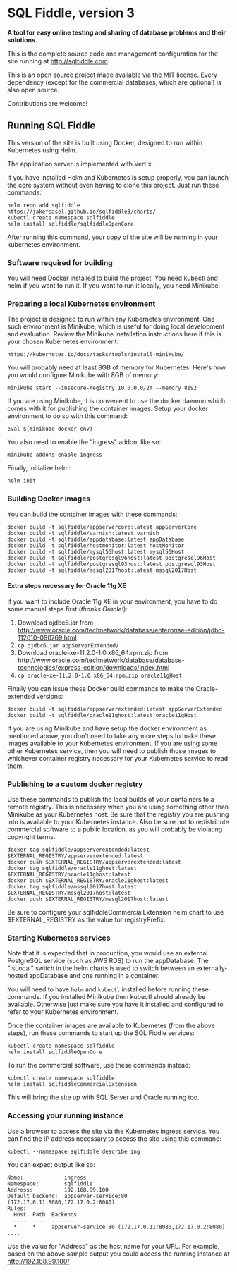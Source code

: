 # SQL Fiddle, version 3

**A tool for easy online testing and sharing of database problems and their solutions.**

This is the complete source code and management configuration for the site running at http://sqlfiddle.com

This is an open source project made available via the MIT license. Every dependency (except for the commercial databases, which are optional) is also open source.

Contributions are welcome!

## Running SQL Fiddle

This version of the site is built using Docker, designed to run within Kubernetes using Helm.

The application server is implemented with Vert.x.

If you have installed Helm and Kubernetes is setup properly, you can launch the core system without even having to clone this project. Just run these commands:

    helm repo add sqlfiddle https://jakefeasel.github.io/sqlfiddle3/charts/
    kubectl create namespace sqlfiddle
    helm install sqlfiddle/sqlfiddleOpenCore

After running this command, your copy of the site will be running in your kubernetes environment.

### Software required for building

You will need Docker installed to build the project. You need kubectl and helm if you want to run it. If you want to run it locally, you need Minikube.

### Preparing a local Kubernetes environment

The project is designed to run within any Kubernetes environment. One such environment is Minikube, which is useful for doing local development and evaluation. Review the Minikube installation instructions here if this is your chosen Kubernetes environment:   

    https://kubernetes.io/docs/tasks/tools/install-minikube/

You will probably need at least 8GB of memory for Kubernetes. Here's how you would configure Minikube with 8GB of memory:

    minikube start --insecure-registry 10.0.0.0/24 --memory 8192

If you are using Minikube, it is convenient to use the docker daemon which comes with it for publishing the container images. Setup your docker environment to do so with this command:

    eval $(minikube docker-env)

You also need to enable the "ingress" addon, like so:

    minikube addons enable ingress

Finally, initialize helm:

    helm init

### Building Docker images

You can build the container images with these commands:

    docker build -t sqlfiddle/appservercore:latest appServerCore
    docker build -t sqlfiddle/varnish:latest varnish
    docker build -t sqlfiddle/appdatabase:latest appDatabase
    docker build -t sqlfiddle/hostmonitor:latest hostMonitor
    docker build -t sqlfiddle/mysql56host:latest mysql56Host
    docker build -t sqlfiddle/postgresql96host:latest postgresql96Host
    docker build -t sqlfiddle/postgresql93host:latest postgresql93Host
    docker build -t sqlfiddle/mssql2017host:latest mssql2017Host

#### Extra steps necessary for Oracle 11g XE
If you want to include Oracle 11g XE in your environment, you have to do some manual steps first (*thanks Oracle!*):

1. Download ojdbc6.jar from http://www.oracle.com/technetwork/database/enterprise-edition/jdbc-112010-090769.html
2. `cp ojdbc6.jar appServerExtended/`
3. Download oracle-xe-11.2.0-1.0.x86_64.rpm.zip from http://www.oracle.com/technetwork/database/database-technologies/express-edition/downloads/index.html
4. `cp oracle-xe-11.2.0-1.0.x86_64.rpm.zip oracle11gHost`

Finally you can issue these Docker build commands to make the Oracle-extended versions:

    docker build -t sqlfiddle/appserverextended:latest appServerExtended
    docker build -t sqlfiddle/oracle11ghost:latest oracle11gHost

If you are using Minikube and have setup the docker environment as mentioned above, you don't need to take any more steps to make these images available to your Kubernetes environment. If you are using some other Kubernetes service, then you will need to publish those images to whichever container registry necessary for your Kubernetes service to read them.

### Publishing to a custom docker registry

Use these commands to publish the local builds of your containers to a remote registry. This is necessary when you are using something other than Minikube as your Kubernetes host. Be sure that the registry you are pushing into is available to your Kubernetes instance. Also be sure not to redistribute commercial software to a public location, as you will probably be violating copyright terms.

    docker tag sqlfiddle/appserverextended:latest $EXTERNAL_REGISTRY/appserverextended:latest
    docker push $EXTERNAL_REGISTRY/appserverextended:latest
    docker tag sqlfiddle/oracle11ghost:latest $EXTERNAL_REGISTRY/oracle11ghost:latest
    docker push $EXTERNAL_REGISTRY/oracle11ghost:latest
    docker tag sqlfiddle/mssql2017host:latest $EXTERNAL_REGISTRY/mssql2017host:latest
    docker push $EXTERNAL_REGISTRY/mssql2017host:latest

Be sure to configure your sqlfiddleCommercialExtension helm chart to use $EXTERNAL_REGISTRY as the value for registryPrefix.

### Starting Kubernetes services

Note that it is expected that in production, you would use an external PostgreSQL service (such as AWS RDS) to run the appDatabase. The "isLocal" switch in the helm charts is used to switch between an externally-hosted appDatabase and one running in a container.

You will need to have `helm` and `kubectl` installed before running these commands. If you installed Minikube then kubectl should already be available. Otherwise just make sure you have it installed and configured to refer to your Kubernetes environment.

Once the container images are available to Kubernetes (from the above steps), run these commands to start up the SQL Fiddle services:

    kubectl create namespace sqlfiddle
    helm install sqlfiddleOpenCore

To run the commercial software, use these commands instead:

    kubectl create namespace sqlfiddle
    helm install sqlfiddleCommercialExtension

This will bring the site up with SQL Server and Oracle running too.

### Accessing your running instance

Use a browser to access the site via the Kubernetes ingress service. You can find the IP address necessary to access the site using this command:

    kubectl --namespace sqlfiddle describe ing

You can expect output like so:

    Name:             ingress
    Namespace:        sqlfiddle
    Address:          192.168.99.100
    Default backend:  appserver-service:80 (172.17.0.11:8080,172.17.0.2:8080)
    Rules:
      Host  Path  Backends
      ----  ----  --------
      *     *     appserver-service:80 (172.17.0.11:8080,172.17.0.2:8080)
    ....    

Use the value for "Address" as the host name for your URL. For example, based on the above sample output you could access the running instance at http://192.168.99.100/
